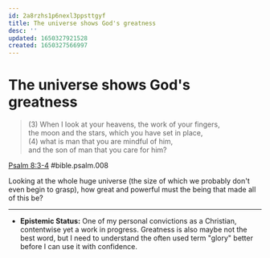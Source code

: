 ```yaml
---
id: 2a8rzhs1p6nexl3ppsttgyf
title: The universe shows God's greatness
desc: ''
updated: 1650327921528
created: 1650327566997
---
```


# The universe shows God's greatness

> (3) When I look at your heavens, the work of your fingers,<br/>
> the moon and the stars, which you have set in place,<br/>
> (4) what is man that you are mindful of him,<br/>
> and the son of man that you care for him?

[Psalm 8:3-4](https://esv.org/Psalm8:3) #bible.psalm.008

Looking at the whole huge universe (the size of which we probably don't even begin to grasp), how great and powerful
must the being that made all of this be?

---

- **Epistemic Status:** One of my personal convictions as a Christian, contentwise yet a work in progress. Greatness
  is also maybe not the best word, but I need to understand the often used term "glory" better before I can use it with
  confidence.

